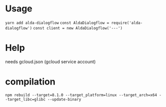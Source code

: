 # Usage
`yarn add alda-dialogflow`
`const AldaDialogflow = require('alda-dialogflow')`
`const client = new AldaDialogflow('---')`

# Help
needs gcloud.json (gcloud service account)

# compilation
`npm rebuild --target=8.1.0 --target_platform=linux --target_arch=x64 --target_libc=glibc --update-binary`
